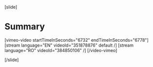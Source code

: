 [slide]
# Summary

[vimeo-video startTimeInSeconds="6732" endTimeInSeconds="6778"]
[stream language="EN" videoId="351878876" default /]
[stream language="RO" videoId="384850106"  /]
[/video-vimeo]

[/slide]
